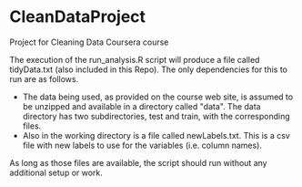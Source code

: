 CleanDataProject
================

Project for Cleaning Data Coursera course

The execution of the run_analysis.R script will produce a file called tidyData.txt (also included in this Repo).  The only dependencies for this to run are as follows.
- The data being used, as provided on the course web site, is assumed to be unzipped and available in a directory called "data".  The data directory has two subdirectories, test and train, with the corresponding files.
- Also in the working directory is a file called newLabels.txt.  This is a csv file with new labels to use for the variables (i.e. column names).

As long as those files are available, the script should run without any additional setup or work.
